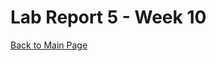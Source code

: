 # Lab Report 5 - Week 10

[Back to Main Page](https://ebayraktaroglu.github.io/cse15l-lab-reports/)


